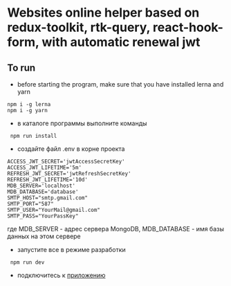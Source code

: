 # Websites online helper based on redux-toolkit, rtk-query, react-hook-form, with automatic renewal jwt

## To run

- before starting the program, make sure that you have installed lerna and yarn
```
npm i -g lerna
npm i -g yarn
```
- в каталоге программы выполните команды
```
 npm run install
```
- создайте файл .env в корне проекта
```
ACCESS_JWT_SECRET='jwtAccessSecretKey'
ACCESS_JWT_LIFETIME='5m'
REFRESH_JWT_SECRET='jwtRefreshSecretKey'
REFRESH_JWT_LIFETIME='10d'
MDB_SERVER='localhost'
MDB_DATABASE='database'
SMTP_HOST="smtp.gmail.com"
SMTP_PORT="587"
SMTP_USER="YourMail@gmail.com"
SMTP_PASS="YourPassKey"
```
где MDB_SERVER   - адрес сервера MongoDB, 
    MDB_DATABASE - имя базы данных на этом сервере

- запустите все в режиме разработки
```
 npm run dev
```
- подключитесь к [приложению](http://localhost:3000)
